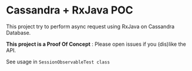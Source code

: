 # Cassandra + RxJava POC

This project try to perform async request using RxJava on Cassandra Database.

__This project is a Proof Of Concept__ : Please open issues if you (dis)like the API.

See usage in `SessionObservableTest class` 